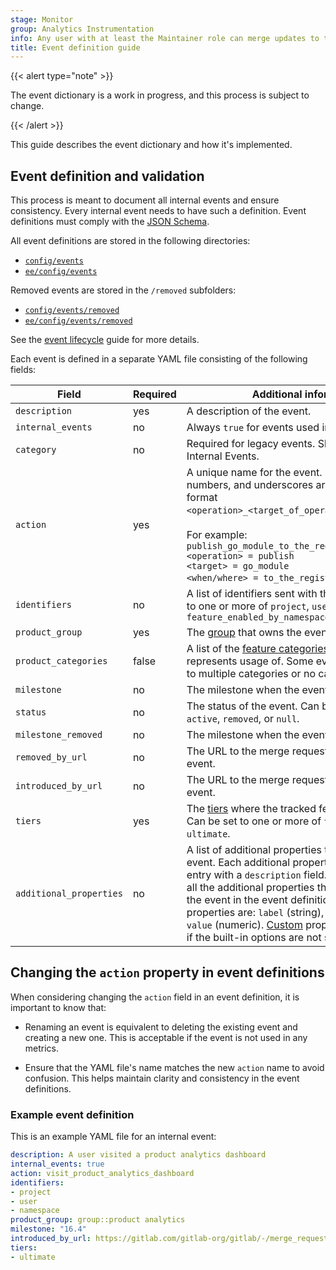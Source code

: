 ```yaml
---
stage: Monitor
group: Analytics Instrumentation
info: Any user with at least the Maintainer role can merge updates to this content. For details, see https://docs.gitlab.com/development/development_processes/#development-guidelines-review.
title: Event definition guide
---
```


{{< alert type="note" >}}

The event dictionary is a work in progress, and this process is subject to change.

{{< /alert >}}

This guide describes the event dictionary and how it's implemented.

## Event definition and validation

This process is meant to document all internal events and ensure consistency. Every internal event needs to have such a definition. Event definitions must comply with the [JSON Schema](https://gitlab.com/gitlab-org/gitlab/-/blob/master/config/events/schema.json).

All event definitions are stored in the following directories:

- [`config/events`](https://gitlab.com/gitlab-org/gitlab/-/tree/master/config/events)
- [`ee/config/events`](https://gitlab.com/gitlab-org/gitlab/-/tree/master/ee/config/events)

Removed events are stored in the `/removed` subfolders:

- [`config/events/removed`](https://gitlab.com/gitlab-org/gitlab/-/tree/master/config/events/removed)
- [`ee/config/events/removed`](https://gitlab.com/gitlab-org/gitlab/-/tree/master/ee/config/events/removed)

See the [event lifecycle](event_lifecycle.md) guide for more details.

Each event is defined in a separate YAML file consisting of the following fields:

| Field               | Required | Additional information                                                                                                                                                                                                                                                                                                           |
|---------------------|----------|----------------------------------------------------------------------------------------------------------------------------------------------------------------------------------------------------------------------------------------------------------------------------------------------------------------------------------|
| `description`       | yes      | A description of the event.                                                                                                                                                                                                                                                                                                      |
| `internal_events`   | no       | Always `true` for events used in Internal Events.                                                                                                                                                                                                                                                                                |
| `category`          | no       | Required for legacy events. Should not be used for Internal Events.                                                                                                                                                                                                                                                              |
| `action`            | yes      | A unique name for the event. Only lowercase, numbers, and underscores are allowed. Use the format `<operation>_<target_of_operation>_<where/when>`. <br/><br/> For example: `publish_go_module_to_the_registry_from_pipeline` <br/>`<operation> = publish`<br/>`<target> = go_module`<br/>`<when/where> = to_the_registry_from_pipeline`. |
| `identifiers`       | no       | A list of identifiers sent with the event. Can be set to one or more of `project`, `user`, `namespace` or `feature_enabled_by_namespace_ids`                                                                                                                                                                                     |
| `product_group`     | yes      | The [group](https://gitlab.com/gitlab-com/www-gitlab-com/blob/master/data/stages.yml) that owns the event.                                                                                                                                                                                                                       |
| `product_categories`| false    | A list of the [feature categories](https://gitlab.com/gitlab-org/gitlab/-/blob/master/config/feature_categories.yml) that the event represents usage of. Some events may correspond to multiple categories or no category. |
| `milestone`         | no       | The milestone when the event is introduced.                                                                                                                                                                                                                                                                                      |
| `status`            | no       | The status of the event. Can be set to one of `active`, `removed`, or `null`.                                                                                                                                                                                                                                                  |
| `milestone_removed` | no       | The milestone when the event is removed.                                                                                                                                                                                                                                                                                        |
| `removed_by_url`    | no       | The URL to the merge request that removed the event.                                                                                                                                                                                                                                                                          |
| `introduced_by_url` | no       | The URL to the merge request that introduced the event.                                                                                                                                                                                                                                                                          |
| `tiers`             | yes      | The [tiers](https://handbook.gitlab.com/handbook/marketing/brand-and-product-marketing/product-and-solution-marketing/tiers/) where the tracked feature is available. Can be set to one or more of `free`, `premium`, or `ultimate`.                                                                                             |
| `additional_properties` | no | A list of additional properties that are sent with the event. Each additional property must have a record entry with a `description` field. It is required to add all the additional properties that would be sent with the event in the event definition file. Built-in properties are: `label` (string), `property` (string) and `value` (numeric). [Custom](quick_start.md#additional-properties) properties can be added if the built-in options are not sufficient.      |

## Changing the `action` property in event definitions

When considering changing the `action` field in an event definition, it is important to know that:

- Renaming an event is equivalent to deleting the existing event and creating a new one. This is acceptable if the event is not used in any metrics.

- Ensure that the YAML file's name matches the new `action` name to avoid confusion. This helps maintain clarity and consistency in the event definitions.

### Example event definition

This is an example YAML file for an internal event:

```yaml
description: A user visited a product analytics dashboard
internal_events: true
action: visit_product_analytics_dashboard
identifiers:
- project
- user
- namespace
product_group: group::product analytics
milestone: "16.4"
introduced_by_url: https://gitlab.com/gitlab-org/gitlab/-/merge_requests/128029
tiers:
- ultimate
```
